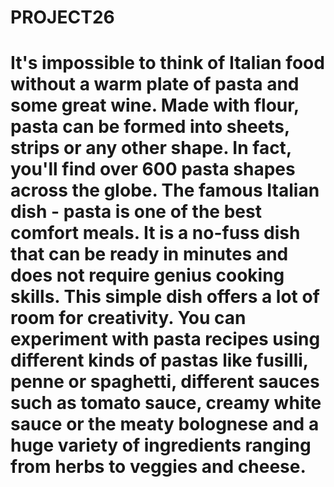 # PROJECT26
#  It's impossible to think of Italian food without a warm plate of pasta and some great wine. Made with flour, pasta can be formed into sheets, strips or any other shape. In fact, you'll find over 600 pasta shapes across the globe. The famous Italian dish - pasta is one of the best comfort meals. It is a no-fuss dish that can be ready in minutes and does not require genius cooking skills.  This simple dish offers a lot of room for creativity. You can experiment with pasta recipes using different kinds of pastas like fusilli, penne or spaghetti, different sauces such as tomato sauce, creamy white sauce or the meaty bolognese and a huge variety of ingredients ranging from herbs to veggies and cheese.

